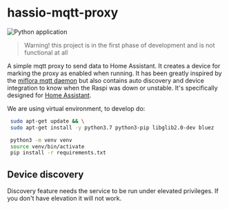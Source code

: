# hassio-mqtt-proxy

![Python application](https://github.com/jmservera/hassio-mqtt-proxy/workflows/Python%20application/badge.svg?branch=master)

> Warning! this project is in the first phase of development and is not functional at all 

A simple mqtt proxy to send data to Home Assistant. It creates a device for marking the proxy as enabled when running. It has been greatly inspired by the [miflora mqtt daemon](https://github.com/ThomDietrich/miflora-mqtt-daemon) but also contains auto discovery and device integration to know when the Raspi was down or unstable. It's specifically designed for [Home Assistant](https://github.com/home-assistant).

We are using virtual environment, to develop do:

```bash
 sudo apt-get update && \
 sudo apt-get install -y python3.7 python3-pip libglib2.0-dev bluez

 python3 -m venv venv 
 source venv/bin/activate
 pip install -r requirements.txt
```

## Device discovery

Discovery feature needs the service to be run under elevated privileges. If you don't have elevation it will not work.
